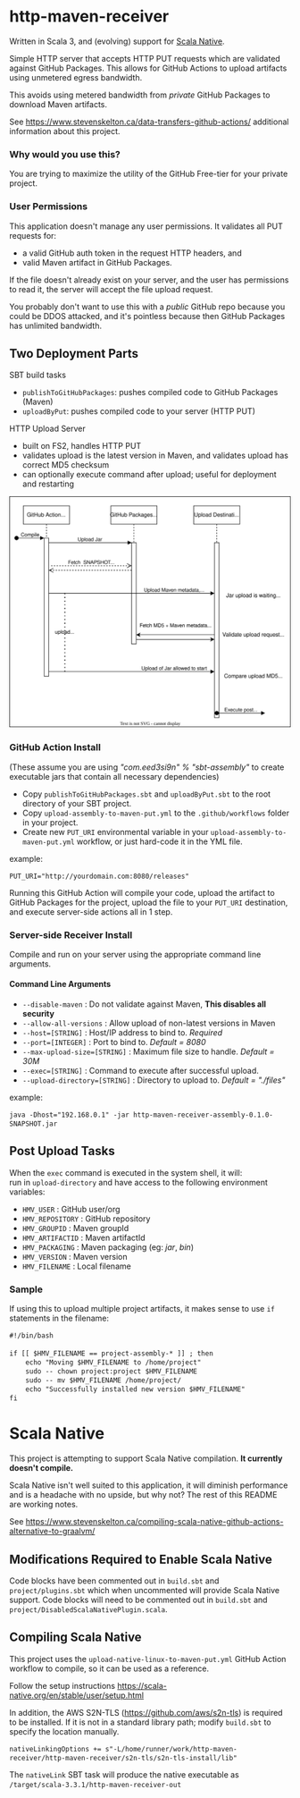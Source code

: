# http-maven-receiver

Written in Scala 3, and (evolving) support for [Scala Native](https://github.com/stevenrskelton/http-maven-receiver/tree/main#scala-native).

Simple HTTP server that accepts HTTP PUT requests which are validated against GitHub Packages.
This allows for GitHub Actions to upload artifacts using unmetered egress bandwidth.

This avoids using metered bandwidth from *private* GitHub Packages to download Maven artifacts.

See https://www.stevenskelton.ca/data-transfers-github-actions/ additional information about this project.


### Why would you use this?

You are trying to maximize the utility of the GitHub Free-tier for your private project.

### User Permissions 

This application doesn't manage any user permissions. It validates all PUT requests for:
- a valid GitHub auth token in the request HTTP headers, and
- valid Maven artifact in GitHub Packages.

If the file doesn't already exist on your server, and the user has permissions to read it, the server will accept the file upload request.

You probably don't want to use this with a *public* GitHub repo because you could be DDOS attacked, and it's pointless because then GitHub Packages has unlimited bandwidth.


## Two Deployment Parts

SBT build tasks
- `publishToGitHubPackages`: pushes compiled code to GitHub Packages (Maven)
- `uploadByPut`: pushes compiled code to your server (HTTP PUT)

HTTP Upload Server
- built on FS2, handles HTTP PUT
- validates upload is the latest version in Maven, and validates upload has correct MD5 checksum
- can optionally execute command after upload; useful for deployment and restarting

![Request Flow](./requests.drawio.svg)

### GitHub Action Install

(These assume you are using _"com.eed3si9n" % "sbt-assembly"_ to create executable jars that contain all necessary dependencies)

- Copy `publishToGitHubPackages.sbt` and `uploadByPut.sbt` to the root directory of your SBT project.
- Copy `upload-assembly-to-maven-put.yml` to the `.github/workflows` folder in your project.
- Create new `PUT_URI` environmental variable in your `upload-assembly-to-maven-put.yml` workflow, or just hard-code it in the YML file.

example:
```
PUT_URI="http://yourdomain.com:8080/releases"
```

Running this GitHub Action will compile your code, upload the artifact to GitHub Packages for the project, upload the file to your `PUT_URI` destination, and execute server-side actions all in 1 step.

### Server-side Receiver Install

Compile and run on your server using the appropriate command line arguments.

#### Command Line Arguments

- `--disable-maven` : Do not validate against Maven, **This disables all security**
- `--allow-all-versions` : Allow upload of non-latest versions in Maven
- `--host=[STRING]` : Host/IP address to bind to.  _Required_
- `--port=[INTEGER]` : Port to bind to. _Default = 8080_
- `--max-upload-size=[STRING]` : Maximum file size to handle. _Default = 30M_
- `--exec=[STRING]` : Command to execute after successful upload.
- `--upload-directory=[STRING]` : Directory to upload to. _Default = "./files"_

example:
```
java -Dhost="192.168.0.1" -jar http-maven-receiver-assembly-0.1.0-SNAPSHOT.jar
```

## Post Upload Tasks

When the `exec` command is executed in the system shell, it will:  
run in `upload-directory` and have access to the following environment variables:

- `HMV_USER` : GitHub user/org
- `HMV_REPOSITORY` : GitHub repository
- `HMV_GROUPID` :  Maven groupId
- `HMV_ARTIFACTID` :  Maven artifactId
- `HMV_PACKAGING` :  Maven packaging (eg: _jar_, _bin_)
- `HMV_VERSION` :  Maven version
- `HMV_FILENAME` :  Local filename

### Sample

If using this to upload multiple project artifacts, it makes sense to use `if` statements in the filename:
```shell
#!/bin/bash

if [[ $HMV_FILENAME == project-assembly-* ]] ; then
    echo "Moving $HMV_FILENAME to /home/project"
    sudo -- chown project:project $HMV_FILENAME
    sudo -- mv $HMV_FILENAME /home/project/
    echo "Successfully installed new version $HMV_FILENAME"
fi
```

# Scala Native

This project is attempting to support Scala Native compilation.  **It currently doesn't compile.**

Scala Native isn't well suited to this application, it will diminish performance and is a headache with no upside, 
but why not? The rest of this README are working notes.

See https://www.stevenskelton.ca/compiling-scala-native-github-actions-alternative-to-graalvm/

## Modifications Required to Enable Scala Native

Code blocks have been commented out in `build.sbt` and `project/plugins.sbt` which when uncommented will provide Scala Native support.
Code blocks will need to be commented out in `build.sbt` and `project/DisabledScalaNativePlugin.scala`.

## Compiling Scala Native

This project uses the `upload-native-linux-to-maven-put.yml` GitHub Action workflow to compile, so it can be used as a reference.

Follow the setup instructions https://scala-native.org/en/stable/user/setup.html

In addition, the AWS S2N-TLS (https://github.com/aws/s2n-tls) is required to be installed.
If it is not in a standard library path; modify `build.sbt` to specify the location manually.

```
nativeLinkingOptions += s"-L/home/runner/work/http-maven-receiver/http-maven-receiver/s2n-tls/s2n-tls-install/lib"
```

The `nativeLink` SBT task will produce the native executable as `/target/scala-3.3.1/http-maven-receiver-out`
